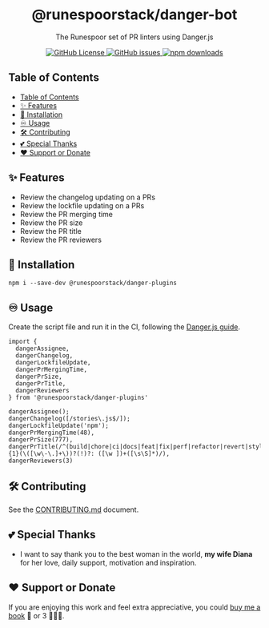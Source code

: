 <div align="center">
  <h1>@runespoorstack/danger-bot</h1>
  <p>The Runespoor set of PR linters using Danger.js</p>
  <a href="https://github.com/runespoor-engineering/runespoorstack/blob/main/LICENSE">
    <img alt="GitHub License" src="https://img.shields.io/github/license/runespoor-engineering/runespoorstack">
  </a>
  <a href="https://github.com/runespoor-engineering/runespoorstack/issues">
    <img alt="GitHub issues" src="https://img.shields.io/github/issues/runespoor-engineering/runespoorstack?color=5d2de0">
  </a>
  <a href="https://www.npmjs.com/package/@runespoorstack/danger-plugins">
    <img alt="npm downloads" src="https://img.shields.io/npm/dw/@runespoorstack/danger-plugins">
  </a>
</div>

## Table of Contents

- [Table of Contents](#table-of-contents)
- [✨ Features](#-features)
- [🦾 Installation](#-installation)
- [♾️ Usage](#️-usage)
- [🛠️ Contributing](#️-contributing)
- [💕 Special Thanks](#-special-thanks)
- [❤️ Support or Donate](#️-support-or-donate)

## ✨ Features

- Review the changelog updating on a PRs
- Review the lockfile updating on a PRs
- Review the PR merging time
- Review the PR size
- Review the PR title
- Review the PR reviewers

## 🦾 Installation

```shell
npm i --save-dev @runespoorstack/danger-plugins 
```

## ♾️ Usage

Create the script file and run it in the CI, following the [Danger.js guide](https://danger.systems/js/guides/getting_started).

```
import {
  dangerAssignee,
  dangerChangelog,
  dangerLockfileUpdate,
  dangerPrMergingTime,
  dangerPrSize,
  dangerPrTitle,
  dangerReviewers
} from '@runespoorstack/danger-plugins'

dangerAssignee();
dangerChangelog([/stories\.js$/]);
dangerLockfileUpdate('npm');
dangerPrMergingTime(48),
dangerPrSize(777),
dangerPrTitle(/^(build|chore|ci|docs|feat|fix|perf|refactor|revert|style|test){1}(\([\w\-\.]+\))?(!)?: ([\w ])+([\s\S]*)/),
dangerReviewers(3)
```

## 🛠️ Contributing

See the [CONTRIBUTING.md](https://github.com/runespoor-engineering/runespoorstack/blob/main/CONTRIBUTING.md) document.

## 💕 Special Thanks

- I want to say thank you to the best woman in the world, **my wife Diana** for her love, daily support, motivation and inspiration.

## ❤️ Support or Donate

If you are enjoying this work and feel extra appreciative, you could [buy me a book](https://bmc.link/borisshulyak)
📖 or 3 📖📖📖.
